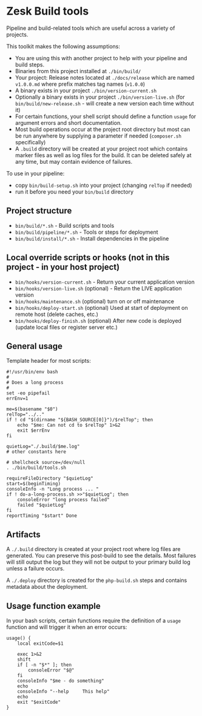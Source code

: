 # Zesk Build tools

Pipeline and build-related tools which are useful across a variety of projects.

This toolkit makes the following assumptions:

- You are using this with another project to help with your pipeline and build steps.
- Binaries from this project installed at `./bin/build/`
- Your project: Release notes located at `./docs/release` which are named `v1.0.0.md` where prefix matches tag names (`v1.0.0`)
- A binary exists in your project `./bin/version-current.sh`
- Optionally a binary exists in your project `./bin/version-live.sh` (for `bin/build/new-release.sh` - will create a new version each time without it)
- For certain functions, your shell script should define a function `usage` for argument errors and short documentation.
- Most build operations occur at the project root directory but most can be run anywhere by supplying a parameter if needed (`composer.sh` specifically)
- A `.build` directory will be created at your project root which contains marker files as well as log files for the build. It can be deleted safely at any time, but may contain evidence of failures.

To use in your pipeline:

- copy `bin/build-setup.sh` into your project (changing `relTop` if needed)
- run it before you need your `bin/build` directory

## Project structure

- `bin/build/*.sh` - Build scripts and tools
- `bin/build/pipeline/*.sh` - Tools or steps for deployment
- `bin/build/install/*.sh` - Install dependencies in the pipeline

## Local override scripts or hooks (not in this project - in your host project)

- `bin/hooks/version-current.sh` - Return your current application version
- `bin/hooks/version-live.sh` (optional)  - Return the LIVE application version
- `bin/hooks/maintenance.sh` (optional) turn on or off maintenance
- `bin/hooks/deploy-start.sh` (optional) Used at start of deployment on remote host (delete caches, etc.)
- `bin/hooks/deploy-finish.sh` (optional) After new code is deployed (update local files or register server etc.)

## General usage

Template header for most scripts:

    #!/usr/bin/env bash
    #
    # Does a long process
    #
    set -eo pipefail
    errEnv=1

    me=$(basename "$0")
    relTop="../.."
    if ! cd "$(dirname "${BASH_SOURCE[0]}")/$relTop"; then
        echo "$me: Can not cd to $relTop" 1>&2
        exit $errEnv
    fi

    quietLog="./.build/$me.log"
    # other constants here

    # shellcheck source=/dev/null
    . ./bin/build/tools.sh

    requireFileDirectory "$quietLog"
    start=$(beginTiming)
    consoleInfo -n "Long process ... "
    if ! do-a-long-process.sh >>"$quietLog"; then
        consoleError "long process failed"
        failed "$quietLog"
    fi
    reportTiming "$start" Done


## Artifacts

A `./.build` directory is created at your project root where log files are generated. You can preserve this post-build to see the details. Most failures will still output the log but they will not be output to your primary build log unless a failure occurs.

A `./.deploy` directory is created for the `php-build.sh` steps and contains metadata about the deployment.

## Usage function example

In your bash scripts, certain functions require the definition of a `usage` function and will trigger it when an
error occurs:

    usage() {
        local exitCode=$1

        exec 1>&2
        shift
        if [ -n "$*" ]; then
            consoleError "$@"
        fi
        consoleInfo "$me - do something"
        echo
        consoleInfo "--help     This help"
        echo
        exit "$exitCode"
    }

